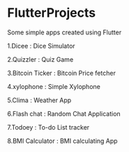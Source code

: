 # FlutterProjects
Some simple apps created using Flutter

1.Dicee : Dice Simulator

2.Quizzler : Quiz Game

3.Bitcoin Ticker : Bitcoin Price fetcher

4.xylophone : Simple Xylophone

5.Clima : Weather App

6.Flash chat : Random Chat Application

7.Todoey : To-do List tracker

8.BMI Calculator : BMI calculating App

